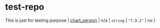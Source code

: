 # test-repo

This is just for testing purpose
| <a name="input_chart_version"></a> [chart\_version](#input\_chart\_version) | n/a | `string` | `"7.9.2"` | no |